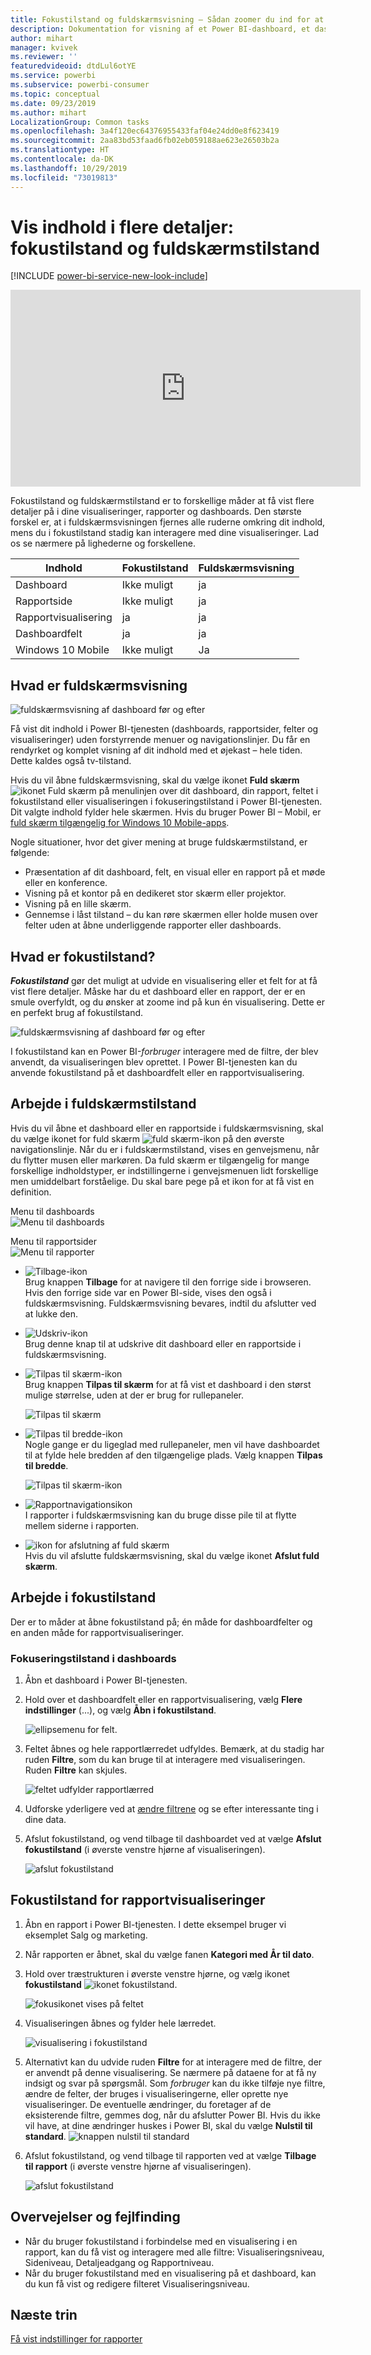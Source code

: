 ```yaml
---
title: Fokustilstand og fuldskærmsvisning – Sådan zoomer du ind for at få vist flere detaljer
description: Dokumentation for visning af et Power BI-dashboard, et dashboardfelt, en rapport eller en rapportvisualisering i fokustilstand eller fuldskærmsvisning
author: mihart
manager: kvivek
ms.reviewer: ''
featuredvideoid: dtdLul6otYE
ms.service: powerbi
ms.subservice: powerbi-consumer
ms.topic: conceptual
ms.date: 09/23/2019
ms.author: mihart
LocalizationGroup: Common tasks
ms.openlocfilehash: 3a4f120ec64376955433faf04e24dd0e8f623419
ms.sourcegitcommit: 2aa83bd53faad6fb02eb059188ae623e26503b2a
ms.translationtype: HT
ms.contentlocale: da-DK
ms.lasthandoff: 10/29/2019
ms.locfileid: "73019813"
---
```

# <a name="display-content-in-more-detail-focus-mode-and-full-screen-mode"></a>Vis indhold i flere detaljer: fokustilstand og fuldskærmstilstand

[!INCLUDE [power-bi-service-new-look-include](../includes/power-bi-service-new-look-include.md)]    

<iframe width="560" height="315" src="https://www.youtube.com/embed/dtdLul6otYE" frameborder="0" allowfullscreen></iframe>

Fokustilstand og fuldskærmstilstand er to forskellige måder at få vist flere detaljer på i dine visualiseringer, rapporter og dashboards.  Den største forskel er, at i fuldskærmsvisningen fjernes alle ruderne omkring dit indhold, mens du i fokustilstand stadig kan interagere med dine visualiseringer. Lad os se nærmere på lighederne og forskellene.  

|Indhold    | Fokustilstand  |Fuldskærmsvisning  |
|---------|---------|----------------------|
|Dashboard     |   Ikke muligt     | ja |
|Rapportside   | Ikke muligt  | ja|
|Rapportvisualisering | ja    | ja |
|Dashboardfelt | ja    | ja |
|Windows 10 Mobile | Ikke muligt | Ja |

## <a name="what-is-full-screen-mode"></a>Hvad er fuldskærmsvisning

![fuldskærmsvisning af dashboard før og efter](media/end-user-focus/power-bi-dashboards-focus.png)

Få vist dit indhold i Power BI-tjenesten (dashboards, rapportsider, felter og visualiseringer) uden forstyrrende menuer og navigationslinjer.  Du får en rendyrket og komplet visning af dit indhold med et øjekast – hele tiden. Dette kaldes også tv-tilstand.   

Hvis du vil åbne fuldskærmsvisning, skal du vælge ikonet **Fuld skærm** ![ikonet Fuld skærm ](media/end-user-focus/power-bi-full-screen-icon.png) på menulinjen over dit dashboard, din rapport, feltet i fokustilstand eller visualiseringen i fokuseringstilstand i Power BI-tjenesten.  Dit valgte indhold fylder hele skærmen.
Hvis du bruger Power BI – Mobil, er [fuld skærm tilgængelig for Windows 10 Mobile-apps](./mobile/mobile-windows-10-app-presentation-mode.md). 

Nogle situationer, hvor det giver mening at bruge fuldskærmstilstand, er følgende:

* Præsentation af dit dashboard, felt, en visual eller en rapport på et møde eller en konference.
* Visning på et kontor på en dedikeret stor skærm eller projektor.
* Visning på en lille skærm.
* Gennemse i låst tilstand – du kan røre skærmen eller holde musen over felter uden at åbne underliggende rapporter eller dashboards.

## <a name="what-is-focus-mode"></a>Hvad er fokustilstand?

***Fokustilstand*** gør det muligt at udvide en visualisering eller et felt for at få vist flere detaljer.  Måske har du et dashboard eller en rapport, der er en smule overfyldt, og du ønsker at zoome ind på kun én visualisering.  Dette er en perfekt brug af fokustilstand.  

![fuldskærmsvisning af dashboard før og efter](media/end-user-focus/power-bi-compare-dash.png)

I fokustilstand kan en Power BI-*forbruger* interagere med de filtre, der blev anvendt, da visualiseringen blev oprettet.  I Power BI-tjenesten kan du anvende fokustilstand på et dashboardfelt eller en rapportvisualisering.

## <a name="working-in-full-screen-mode"></a>Arbejde i fuldskærmstilstand

Hvis du vil åbne et dashboard eller en rapportside i fuldskærmsvisning, skal du vælge ikonet for fuld skærm ![fuld skærm-ikon](media/end-user-focus/power-bi-full-screen-icon.png) på den øverste navigationslinje. Når du er i fuldskærmstilstand, vises en genvejsmenu, når du flytter musen eller markøren. Da fuld skærm er tilgængelig for mange forskellige indholdstyper, er indstillingerne i genvejsmenuen lidt forskellige men umiddelbart forståelige.  Du skal bare pege på et ikon for at få vist en definition.

Menu til dashboards    
![Menu til dashboards](media/end-user-focus/power-bi-full-screen-dash.png)    

Menu til rapportsider    
![Menu til rapporter](media/end-user-focus/power-bi-report-full-screen.png)    

  * ![Tilbage-ikon](media/end-user-focus/power-bi-back-icon.png)    
  Brug knappen **Tilbage** for at navigere til den forrige side i browseren. Hvis den forrige side var en Power BI-side, vises den også i fuldskærmsvisning.  Fuldskærmsvisning bevares, indtil du afslutter ved at lukke den.

  * ![Udskriv-ikon](media/end-user-focus/power-bi-print-icon.png)    
  Brug denne knap til at udskrive dit dashboard eller en rapportside i fuldskærmsvisning.

  * ![Tilpas til skærm-ikon](media/end-user-focus/power-bi-fit-to-screen-icon.png)    
    Brug knappen **Tilpas til skærm** for at få vist et dashboard i den størst mulige størrelse, uden at der er brug for rullepaneler.  

    ![Tilpas til skærm](media/end-user-focus/power-bi-fit-screen.png)

  * ![Tilpas til bredde-ikon](media/end-user-focus/power-bi-fit-width.png)       
    Nogle gange er du ligeglad med rullepaneler, men vil have dashboardet til at fylde hele bredden af den tilgængelige plads. Vælg knappen **Tilpas til bredde**.    

    ![Tilpas til skærm-ikon](media/end-user-focus/power-bi-fit-to-width-new.png)

  * ![Rapportnavigationsikon](media/end-user-focus/power-bi-report-nav2.png)       
    I rapporter i fuldskærmsvisning kan du bruge disse pile til at flytte mellem siderne i rapporten.    
  * ![ikon for afslutning af fuld skærm](media/end-user-focus/exit-fullscreen-new.png)     
  Hvis du vil afslutte fuldskærmsvisning, skal du vælge ikonet **Afslut fuld skærm**.

      

## <a name="working-in-focus-mode"></a>Arbejde i fokustilstand

Der er to måder at åbne fokustilstand på; én måde for dashboardfelter og en anden måde for rapportvisualiseringer.

### <a name="focus-mode-in-dashboards"></a>Fokuseringstilstand i dashboards

1. Åbn et dashboard i Power BI-tjenesten.

2. Hold over et dashboardfelt eller en rapportvisualisering, vælg **Flere indstillinger** (...), og vælg **Åbn i fokustilstand**.

    ![ellipsemenu for felt](media/end-user-focus/power-bi-dashboard-focus.png).

2. Feltet åbnes og hele rapportlærredet udfyldes. Bemærk, at du stadig har ruden **Filtre**, som du kan bruge til at interagere med visualiseringen. Ruden **Filtre** kan skjules.

   ![feltet udfylder rapportlærred](media/end-user-focus/power-bi-focus-filter.png)

4. Udforske yderligere ved at [ændre filtrene](end-user-report-filter.md) og se efter interessante ting i dine data.  

5. Afslut fokustilstand, og vend tilbage til dashboardet ved at vælge  **Afslut fokustilstand** (i øverste venstre hjørne af visualiseringen).

    ![afslut fokustilstand](media/end-user-focus/power-bi-exit.png)    


## <a name="focus-mode-for-report-visuals"></a>Fokustilstand for rapportvisualiseringer

1. Åbn en rapport i Power BI-tjenesten.  I dette eksempel bruger vi eksemplet Salg og marketing.

1. Når rapporten er åbnet, skal du vælge fanen **Kategori med År til dato**.

2. Hold over træstrukturen i øverste venstre hjørne, og vælg ikonet **fokustilstand** ![ikonet fokustilstand](media/end-user-focus/pbi_popout.jpg).  

   ![fokusikonet vises på feltet](media/end-user-focus/power-bi-hover-focus-icon.png)
2. Visualiseringen åbnes og fylder hele lærredet.

   ![visualisering i fokustilstand](media/end-user-focus/power-bi-display-focus-new.png)

3. Alternativt kan du udvide ruden **Filtre** for at interagere med de filtre, der er anvendt på denne visualisering. Se nærmere på dataene for at få ny indsigt og svar på spørgsmål. Som *forbruger* kan du ikke tilføje nye filtre, ændre de felter, der bruges i visualiseringerne, eller oprette nye visualiseringer.  De eventuelle ændringer, du foretager af de eksisterende filtre, gemmes dog, når du afslutter Power BI. Hvis du ikke vil have, at dine ændringer huskes i Power BI, skal du vælge **Nulstil til standard**. ![knappen nulstil til standard](media/end-user-focus/power-bi-resets.png)  


5. Afslut fokustilstand, og vend tilbage til rapporten ved at vælge **Tilbage til rapport** (i øverste venstre hjørne af visualiseringen).

    ![afslut fokustilstand](media/end-user-focus/power-bi-back-to-report.png)  

## <a name="considerations-and-troubleshooting"></a>Overvejelser og fejlfinding

* Når du bruger fokustilstand i forbindelse med en visualisering i en rapport, kan du få vist og interagere med alle filtre: Visualiseringsniveau, Sideniveau, Detaljeadgang og Rapportniveau.    
* Når du bruger fokustilstand med en visualisering på et dashboard, kan du kun få vist og redigere filteret Visualiseringsniveau.

## <a name="next-steps"></a>Næste trin

[Få vist indstillinger for rapporter](end-user-report-view.md)